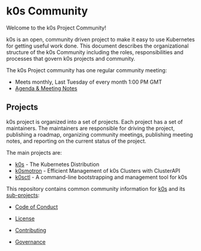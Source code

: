 # k0s Community

Welcome to the k0s Project Community!

k0s is an open, community driven project to make it easy to use Kubernetes for getting useful work done.  This document describes the organizational structure of the k0s Community including the roles, responsibilities and processes that govern k0s projects and community.

The k0s Project community has one regular community meeting:

  * Meets monthly, Last Tuesday of every month 1:00 PM  GMT
  * [Agenda & Meeting Notes](https://docs.google.com/document/d/1K7kc4nARFsM60RpzWF7xREF9FHySDuWSu9_6dstkLlg/edit?tab=t.0#heading=h.s485wlw1do6e)

## Projects

k0s project is organized into a set of projects. Each project has a set of maintainers. The maintainers are responsible for driving the project, publishing a roadmap, organizing community meetings, publishing meeting notes, and reporting on the current status of the project.

The main projects are:

* [k0s](https://github.com/k0sproject/k0s) - The Kubernetes Distribution
* [k0smotron](https://github.com/k0sproject/k0smotron) - Efficient Management of k0s Clusters with ClusterAPI
* [k0sctl](https://github.com/k0sproject/k0sctl) - A command-line bootstrapping and management tool for k0s
  

This repository contains common community information for [k0s][k0s] and its [sub-projects][repos]:

* [Code of Conduct](./CODE_OF_CONDUCT.md)

* [License](./LICENSE)

* [Contributing](./CONTRIBUTING.md)
  
* [Governance](./GOVERNANCE.md)


[k0s]: https://github.com/k0sproject/k0s
[repos]: https://github.com/orgs/k0sproject/repositories



